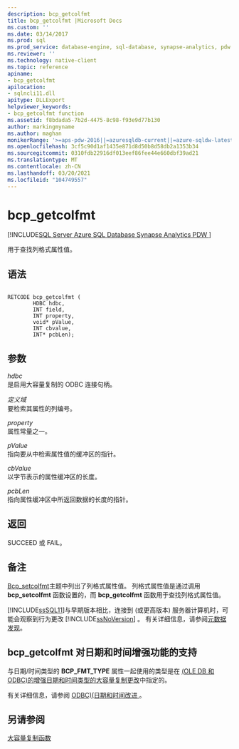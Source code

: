 ```yaml
---
description: bcp_getcolfmt
title: bcp_getcolfmt |Microsoft Docs
ms.custom: ''
ms.date: 03/14/2017
ms.prod: sql
ms.prod_service: database-engine, sql-database, synapse-analytics, pdw
ms.reviewer: ''
ms.technology: native-client
ms.topic: reference
apiname:
- bcp_getcolfmt
apilocation:
- sqlncli11.dll
apitype: DLLExport
helpviewer_keywords:
- bcp_getcolfmt function
ms.assetid: f8bdada5-7b2d-4475-8c98-f93e9d77b130
author: markingmyname
ms.author: maghan
monikerRange: '>=aps-pdw-2016||=azuresqldb-current||=azure-sqldw-latest||>=sql-server-2016||>=sql-server-linux-2017||=azuresqldb-mi-current'
ms.openlocfilehash: 3cf5c90d1af1435e871d8d50b8d58db2a1353b34
ms.sourcegitcommit: 0310fdb22916df013eef86fee44e660dbf39ad21
ms.translationtype: MT
ms.contentlocale: zh-CN
ms.lasthandoff: 03/20/2021
ms.locfileid: "104749557"
---
```

# <a name="bcp_getcolfmt"></a>bcp_getcolfmt
[!INCLUDE[SQL Server Azure SQL Database Synapse Analytics PDW ](../../includes/applies-to-version/sql-asdb-asdbmi-asa-pdw.md)]

  用于查找列格式属性值。  
  
## <a name="syntax"></a>语法  
  
```  
  
RETCODE bcp_getcolfmt (  
        HDBC hdbc,  
        INT field,  
        INT property,  
        void* pValue,  
        INT cbvalue,  
        INT* pcbLen);  
```  
  
## <a name="arguments"></a>参数  
 *hdbc*  
 是启用大容量复制的 ODBC 连接句柄。  
  
 *定义域*  
 要检索其属性的列编号。  
  
 *property*  
 属性常量之一。  
  
 *pValue*  
 指向要从中检索属性值的缓冲区的指针。  
  
 *cbValue*  
 以字节表示的属性缓冲区的长度。  
  
 *pcbLen*  
 指向属性缓冲区中所返回数据的长度的指针。  
  
## <a name="returns"></a>返回  
 SUCCEED 或 FAIL。  
  
## <a name="remarks"></a>备注  
 [Bcp_setcolfmt](../../relational-databases/native-client-odbc-extensions-bulk-copy-functions/bcp-setcolfmt.md)主题中列出了列格式属性值。 列格式属性值是通过调用 **bcp_setcolfmt** 函数设置的，而 **bcp_getcolfmt** 函数用于查找列格式属性值。  
  
 [!INCLUDE[ssSQL11](../../includes/sssql11-md.md)]与早期版本相比，连接到 (或更高版本) 服务器计算机时，可能会观察到行为更改 [!INCLUDE[ssNoVersion](../../includes/ssnoversion-md.md)] 。 有关详细信息，请参阅[元数据发现](../../relational-databases/native-client/features/metadata-discovery.md)。  
  
## <a name="bcp_getcolfmt-support-for-enhanced-date-and-time-features"></a>bcp_getcolfmt 对日期和时间增强功能的支持  
 与日期/时间类型的 **BCP_FMT_TYPE** 属性一起使用的类型是在 [&#40;OLE DB 和 ODBC&#41;的增强日期和时间类型的大容量复制更改](../../relational-databases/native-client-odbc-date-time/bulk-copy-changes-for-enhanced-date-and-time-types-ole-db-and-odbc.md)中指定的。  
  
 有关详细信息，请参阅 [ODBC&#41;&#40;日期和时间改进 ](../../relational-databases/native-client-odbc-date-time/date-and-time-improvements-odbc.md)。  
  
## <a name="see-also"></a>另请参阅  
 [大容量复制函数](../../relational-databases/native-client-odbc-extensions-bulk-copy-functions/sql-server-driver-extensions-bulk-copy-functions.md)  
  
  
